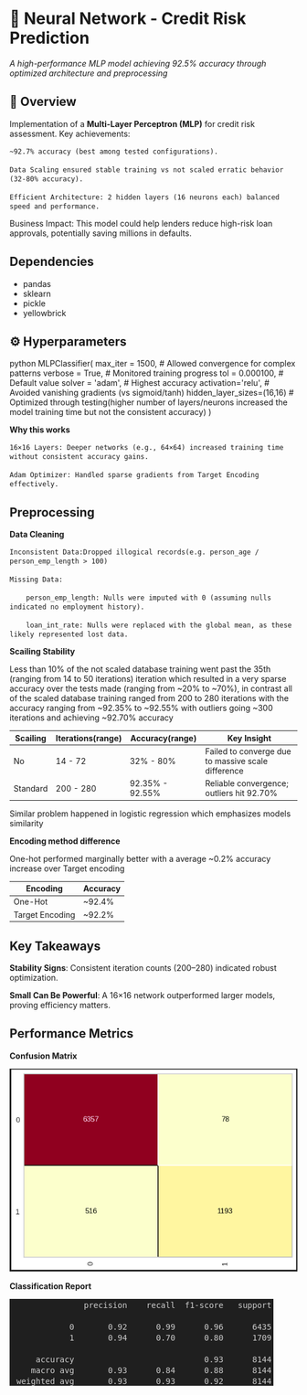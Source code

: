 # 🧠 Neural Network - Credit Risk Prediction  

*A high-performance MLP model achieving 92.5% accuracy through optimized architecture and preprocessing*

## 📌 Overview  
Implementation of a **Multi-Layer Perceptron (MLP)** for credit risk assessment. Key achievements:

    ~92.7% accuracy (best among tested configurations).

    Data Scaling ensured stable training vs not scaled erratic behavior (32-80% accuracy).

    Efficient Architecture: 2 hidden layers (16 neurons each) balanced speed and performance.


Business Impact: This model could help lenders reduce high-risk loan approvals, potentially saving millions in defaults.

## Dependencies
- pandas
- sklearn
- pickle
- yellowbrick

## ⚙️ Hyperparameters  
python
MLPClassifier(
    max_iter = 1500,            # Allowed convergence for complex patterns
    verbose = True,             # Monitored training progress
    tol = 0.000100,             # Default value
    solver = 'adam',            # Highest accuracy
    activation='relu',          # Avoided vanishing gradients (vs sigmoid/tanh)
    hidden_layer_sizes=(16,16)  # Optimized through testing(higher number of layers/neurons increased the model training time but not the consistent accuracy)
)

**Why this works**

    16×16 Layers: Deeper networks (e.g., 64×64) increased training time without consistent accuracy gains.

    Adam Optimizer: Handled sparse gradients from Target Encoding effectively.

## Preprocessing
**Data Cleaning**

    Inconsistent Data:Dropped illogical records(e.g. person_age / person_emp_length > 100)

    Missing Data:
    
        person_emp_length: Nulls were imputed with 0 (assuming nulls indicated no employment history).

        loan_int_rate: Nulls were replaced with the global mean, as these likely represented lost data.


**Scailing Stability**

Less than 10% of the not scaled database training went past the 35th (ranging from 14 to 50 iterations) iteration which resulted in a very sparse accuracy over the tests made (ranging from ~20% to ~70%), in contrast all of the scaled database training ranged from 200 to 280 iterations with the accuracy ranging from ~92.35% to ~92.55% with outliers going ~300 iterations and achieving ~92.70% accuracy

|  Scailing  |    Iterations(range)   |  Accuracy(range)  |                    Key Insight                       |
|------------|------------------------|-------------------|------------------------------------------------------|
|     No     |        14 - 72         |     32% - 80%     |  Failed to converge due to massive scale difference  |
|  Standard  |       200 - 280        |  92.35% - 92.55%  |  Reliable convergence; outliers hit 92.70%           |

Similar problem happened in logistic regression which emphasizes models similarity

**Encoding method difference**

One-hot performed marginally better with a average ~0.2% accuracy increase over Target encoding

|     Encoding      |  Accuracy  |
|-------------------|------------|
|      One-Hot      |   ~92.4%   |
|  Target Encoding  |   ~92.2%   |

## Key Takeaways

**Stability Signs**: Consistent iteration counts (200–280) indicated robust optimization.

**Small Can Be Powerful**: A 16×16 network outperformed larger models, proving efficiency matters.

## Performance Metrics

**Confusion Matrix**

![Confusion Matrix](../../../images/neural_network_cm.png)

**Classification Report**

![Classification Report](../../../images/neural_network_cr.png)
